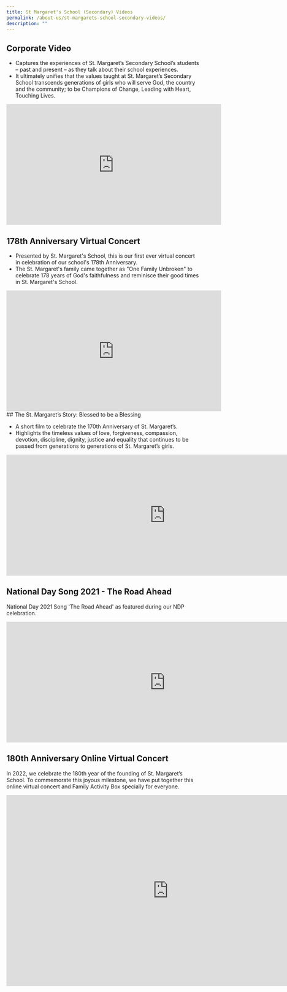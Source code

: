 ```yaml
---
title: St Margaret's School (Secondary) Videos
permalink: /about-us/st-margarets-school-secondary-videos/
description: ""
---
```


## Corporate Video

*   Captures the experiences of St. Margaret’s Secondary School’s students – past and present – as they talk about their school experiences. 
*   It ultimately unifies that the values taught at St. Margaret’s Secondary School transcends generations of girls who will serve God, the country and the community; to be Champions of Change, Leading with Heart, Touching Lives.

<iframe width="560" height="315" src="https://www.youtube.com/embed/8tCsjrj5Ujk" title="YouTube video player" frameborder="0" allow="accelerometer; autoplay; clipboard-write; encrypted-media; gyroscope; picture-in-picture" allowfullscreen></iframe>

## 178th Anniversary Virtual Concert

*   Presented by St. Margaret's School, this is our first ever virtual concert in celebration of our school's 178th Anniversary.  
*   The St. Margaret's family came together as "One Family Unbroken" to celebrate 178 years of God's faithfulness and reminisce their good times in St. Margaret's School.
<iframe width="560" height="315" src="https://www.youtube.com/embed/fa79PiH79KA?controls=0" title="YouTube video player" frameborder="0" allow="accelerometer; autoplay; clipboard-write; encrypted-media; gyroscope; picture-in-picture" allowfullscreen></iframe>
## The St. Margaret’s Story: Blessed to be a Blessing

*   A short film to celebrate the 170th Anniversary of St. Margaret’s.
*   Highlights the timeless values of love, forgiveness, compassion, devotion, discipline, dignity, justice and equality that continues to be passed from generations to generations of St. Margaret’s girls.

<iframe width="828" height="316" src="https://www.youtube.com/embed/GjZ1x1SSObw" title="St. Margaret's Story: Blessed to be a Blessing" frameborder="0" allow="accelerometer; autoplay; clipboard-write; encrypted-media; gyroscope; picture-in-picture" allowfullscreen></iframe>

## National Day Song 2021 - The Road Ahead 

National Day 2021 Song 'The Road Ahead' as featured during our NDP celebration.  
  
<iframe width="828" height="315" src="https://www.youtube.com/embed/K_ArTMHJx_8" title="NDP 2021 Theme Song 'The Road Ahead' - SMSS version" frameborder="0" allow="accelerometer; autoplay; clipboard-write; encrypted-media; gyroscope; picture-in-picture" allowfullscreen></iframe>

## 180th Anniversary Online Virtual Concert

In 2022, we celebrate the 180th year of the founding of St. Margaret’s School. To commemorate this joyous milestone, we have put together this online virtual concert and Family Activity Box specially for everyone.

<iframe width="844" height="498" src="https://www.youtube.com/embed/HyQYEzcXhjY?list=PL4BxCIS2l9YW98j3_GGAHG9ZRvjFGsIXw" title="SMSS 180th Anniversary Online Virtual Concert" frameborder="0" allow="accelerometer; autoplay; clipboard-write; encrypted-media; gyroscope; picture-in-picture" allowfullscreen></iframe>